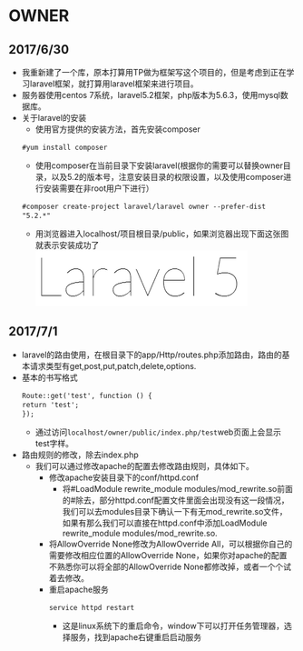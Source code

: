 # OWNER
## 2017/6/30
  * 我重新建了一个库，原本打算用TP做为框架写这个项目的，但是考虑到正在学习laravel框架，就打算用laravel框架来进行项目。
  * 服务器使用centos 7系统，laravel5.2框架，php版本为5.6.3，使用mysql数据库。
  * 关于laravel的安装
    * 使用官方提供的安装方法，首先安装composer
    ```
    #yum install composer
    ```
    * 使用composer在当前目录下安装laravel(根据你的需要可以替换owner目录，以及5.2的版本号，注意安装目录的权限设置，以及使用composer进行安装需要在非root用户下进行）
    ```
    #composer create-project laravel/laravel owner --prefer-dist "5.2.*"
    ```
    * 用浏览器进入localhost/项目根目录/public，如果浏览器出现下面这张图就表示安装成功了
    ![](https://github.com/FYKANG/owner/raw/master/githubIMG/laravelCheck.png)
## 2017/7/1
* laravel的路由使用，在根目录下的app/Http/routes.php添加路由，路由的基本请求类型有get,post,put,patch,delete,options.
* 基本的书写格式
  ```laravel
  Route::get('test', function () {
  return 'test';
  });
  ````
  * 通过访问`localhost/owner/public/index.php/test`web页面上会显示test字样。
* 路由规则的修改，除去index.php
	* 我们可以通过修改apache的配置去修改路由规则，具体如下。
		* 修改apache安装目录下的conf/httpd.conf
			* 将#LoadModule rewrite_module modules/mod_rewrite.so前面的#除去，部分httpd.conf配置文件里面会出现没有这一段情况，我们可以去modules目录下确认一下有无mod_rewrite.so文件，如果有那么我们可以直接在httpd.conf中添加LoadModule rewrite_module modules/mod_rewrite.so.
		* 将AllowOverride None修改为AllowOverride All，可以根据你自己的需要修改相应位置的AllowOverride None，如果你对apache的配置不熟悉你可以将全部的AllowOverride None都修改掉，或者一个个试着去修改。
		* 重启apache服务
			```
			service httpd restart
			```
			* 这是linux系统下的重启命令，window下可以打开任务管理器，选择服务，找到apache右键重启启动服务
